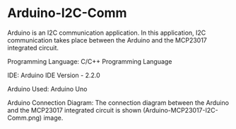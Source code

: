 # Arduino-I2C-Comm
Arduino is an I2C communication application. In this application, I2C communication takes place between the Arduino and the MCP23017 integrated circuit.

Programming Language: C/C++ Programming Language

IDE: Arduino IDE Version - 2.2.0

Arduino Used: Arduino Uno

Arduino Connection Diagram: The connection diagram between the Arduino and the MCP23017 integrated circuit is shown (Arduino-MCP23017-I2C-Comm.png) image.